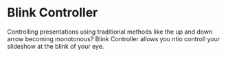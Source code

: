 # Blink Controller

Controlling presentations using traditional methods like the up and down arrow becoming monotonous? 
Blink Controller allows you ntio controll your slideshow at the blink of your eye.